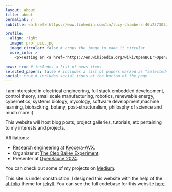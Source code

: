 ```yaml
---
layout: about
title: about
permalink: /
subtitle: <a href='https://www.linkedin.com/in/lucy-chambers-46b257303/'>LinkedIn</a>. Research Engineering. Liberty, SC. eigenlucy@proton.me.

profile:
  align: right
  image: prof_pic.jpg
  image_circular: false # crops the image to make it circular
  more_info: >
    <p>Testing an <a href='https://en.wikipedia.org/wiki/OpenBCI'>OpenBCI</a> at Clemson University :)</p>

news: true # includes a list of news items
selected_papers: false # includes a list of papers marked as "selected={true}"
social: true # includes social icons at the bottom of the page
---
```


<p>I am interested in electrical engineering, full stack embedded development, control theory, small scale manufacturing, robotics, renewable energy, cybernetics, systems biology, mycology, software development,machine learning, biohacking, botany, post-structuralism, philosphy of science and much more :)</p>
<p>This website will host blog posts, project galleries, tutorials, etc pertaining to my interests and projects.</p>


Affiliations:
<ul>
<li>Research engineering at <a href='https://www.kyocera-avx.com/'>Kyocera-AVX</a>.</li>
<li>Organizer at <a href='https://www.cleobailey.org/'>The Cleo Bailey Experiment</a>.</li>
<li>Presenter at <a href='https://opensauce.com/'>OpenSauce 2024</a>.</li>
</ul>

You can check out some of my projects on <a href='https://medium.com/@machinegirl'>Medium</a>.

This site is under construction. I designed this website with the help of the <a href='https://github.com/alshedivat/al-foli'>al-folio</a> theme for <a href='https://jekyllrb.com/'>jekyll</a>. You can see the full codebase for this website <a href='https://github.com/eigenlucy/eigenlucy.github.io'>here</a>.
